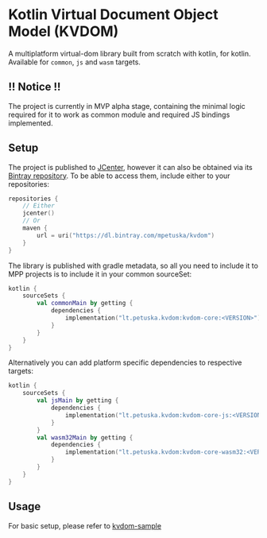 # **K**otlin **V**irtual **D**ocument **O**bject **M**odel (KVDOM)

A multiplatform virtual-dom library built from scratch with kotlin, for kotlin. 
Available for `common`, `js` and `wasm` targets.

## !! Notice !!
The project is currently in MVP alpha stage, containing the minimal logic required for it to work as common module and
required JS bindings implemented.

## Setup
The project is published to [JCenter](http://jcenter.bintray.com), however it can also be obtained via its [Bintray repository](https://bintray.com/beta/#/mpetuska/kvdom).
To be able to access them, include either to your repositories:
```kotlin
repositories {
    // Either
    jcenter()
    // Or
    maven {
        url = uri("https://dl.bintray.com/mpetuska/kvdom")
    }
}
```

The library is published with gradle metadata, so all you need to include it to MPP projects is
to include it in your common sourceSet:
```kotlin
kotlin {
    sourceSets {
        val commonMain by getting {
            dependencies {
                implementation("lt.petuska.kvdom:kvdom-core:<VERSION>")
            }
        }
    }
}
```
Alternatively you can add platform specific dependencies to respective targets:
```kotlin
kotlin {
    sourceSets {
        val jsMain by getting {
            dependencies {
                implementation("lt.petuska.kvdom:kvdom-core-js:<VERSION>")
            }
        }
        val wasm32Main by getting {
            dependencies {
                implementation("lt.petuska.kvdom:kvdom-core-wasm32:<VERSION>")
            }
        }
    }
}
```

## Usage
For basic setup, please refer to [kvdom-sample](kvdom-sample/src/commonMain/kotlin/lt/petuska/kvdom/sample/index.kt)